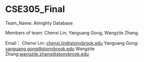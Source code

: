 # CSE305_Final

Team_Name: Almighty Database

Members of team: 
Chenxi Lin,
Yanguang Gong,
Wangzile Zhang.

Email：
Chenxi Lin: chenxi.lin@stonybrook.edu
Yanguang Gong: yanguang.gong@stonybrook.edu
Wangzile Zhang:wangzile.zhang@stonybrook.edu

